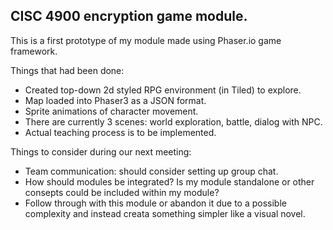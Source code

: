 ## CISC 4900 encryption game module.

This is a first prototype of my module made using Phaser.io game framework.

Things that had been done:
* Created top-down 2d styled RPG environment (in Tiled) to explore.
* Map loaded into Phaser3 as a JSON format.
* Sprite animations of character movement.
* There are currently 3 scenes: world exploration, battle, dialog with NPC.
* Actual teaching process is to be implemented.

Things to consider during our next meeting:
* Team communication: should consider setting up group chat.
* How should modules be integrated? Is my module standalone or other consepts could be included within my module?
* Follow through with this module or abandon it due to a possible complexity and instead creata something simpler like a visual novel.